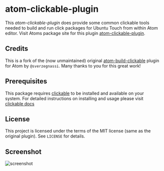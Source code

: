 # atom-clickable-plugin

This *atom-clickable-plugin* does provide some common clickable tools needed to build and run click packages for Ubuntu Touch from within Atom editor. Visit Atoms package site for this plugin [atom-clickable-plugin](https://atom.io/packages/atom-clickable-plugin).

## Credits
This is a fork of the (now unmaintained) original [atom-build-clickable](https://github.com/sverzegnassi/atom-build-clickable) plugin for Atom by `@sverzegnassi`. Many thanks to you for this great work!

## Prerequisites

This package requires [clickable](https://github.com/bhdouglass/clickable) to be installed and available on your system. For detailed instructions on installing and usage please visit [clickable docs](https://clickable-ut.dev/)

## License

This project is licensed under the terms of the MIT license (same as the original plugin). See `LICENSE` for details.

## Screenshot

![screenshot](https://raw.github.com/Danfro/atom-clickable-plugin/master/screenshot.png)
